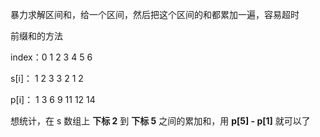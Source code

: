 暴力求解区间和，给一个区间，然后把这个区间的和都累加一遍，容易超时

前缀和的方法

index：0 1 2 3 4 5 6

s[i]： 1 2 3 3 2 1 2

p[i]： 1 3 6 9 11 12 14

想统计，在 s 数组上 **下标 2** 到 **下标 5** 之间的累加和，用 **p[5] - p[1]** 就可以了
